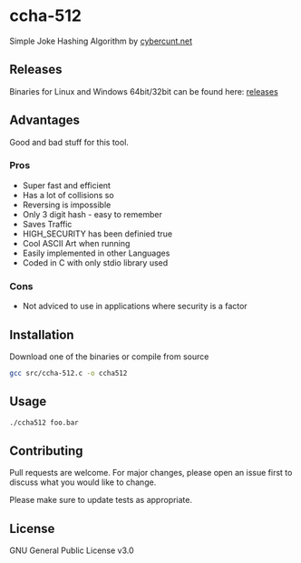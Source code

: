 # ccha-512

Simple Joke Hashing Algorithm by [cybercunt.net](https://cybercunt.net)

## Releases
Binaries for Linux and Windows 64bit/32bit can be found here:
[releases](https://github.com/cybercunt-net/ccha512/releases)

## Advantages
Good and bad stuff for this tool.
### Pros
* Super fast and efficient
* Has a lot of collisions so
* Reversing is impossible
* Only 3 digit hash - easy to remember
* Saves Traffic
* HIGH_SECURITY has been definied true
* Cool ASCII Art when running
* Easily implemented in other Languages
* Coded in C with only stdio library used

### Cons
* Not adviced to use in applications where security is a factor

## Installation

Download one of the binaries or compile from source

```bash
gcc src/ccha-512.c -o ccha512
```

## Usage

```bash
./ccha512 foo.bar
```

## Contributing
Pull requests are welcome. For major changes, please open an issue first to discuss what you would like to change.

Please make sure to update tests as appropriate.

## License
GNU General Public License v3.0
